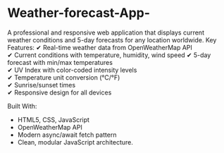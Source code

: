 # Weather-forecast-App-
A professional and responsive web application that displays current weather conditions and 5-day forecasts for any location worldwide.
Key Features:
✔ Real-time weather data from OpenWeatherMap API  
✔ Current conditions with temperature, humidity, wind speed
✔ 5-day forecast with min/max temperatures  
✔ UV Index with color-coded intensity levels  
✔ Temperature unit conversion (°C/°F)  
✔ Sunrise/sunset times  
✔ Responsive design for all devices  

Built With:
- HTML5, CSS, JavaScript  
- OpenWeatherMap API  
- Modern async/await fetch pattern  
- Clean, modular JavaScript architecture.
